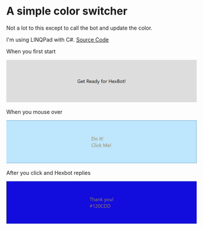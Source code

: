 # A simple color switcher

Not a lot to this except to call the bot and update the color. 

I'm using LINQPad with C#. [Source Code](https://github.com/hansknecht/hexbot/tree/master/entries/hansknecht)

When you first start

![Screen01](Screen01.png)



When you mouse over

![Screen2](Screen2.png)



After you click and Hexbot replies

![Screen3](Screen3.png)